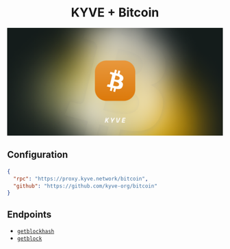 <!--suppress HtmlDeprecatedAttribute -->

<div align="center">
  <h1>KYVE + Bitcoin</h1>
</div>

![banner](https://github.com/kyve-org/assets/raw/main/banners/Bitcoin.png)

## Configuration

```json
{
  "rpc": "https://proxy.kyve.network/bitcoin",
  "github": "https://github.com/kyve-org/bitcoin"
}
```

## Endpoints

- [`getblockhash`](https://developer.bitcoin.org/reference/rpc/getblockhash.html)
- [`getblock`](https://developer.bitcoin.org/reference/rpc/getblock.html)
